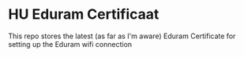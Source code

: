 # HU Eduram Certificaat
This repo stores the latest (as far as I'm aware) Eduram Certificate for setting up the Eduram wifi connection
